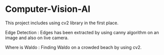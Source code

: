 # Computer-Vision-AI

This project includes using cv2 library in the first place.

Edge Detection : Edges has been extracted by using canny algorithm on an image and also on live camera.

Where is Waldo : Finding Waldo on a crowded beach by using cv2.

